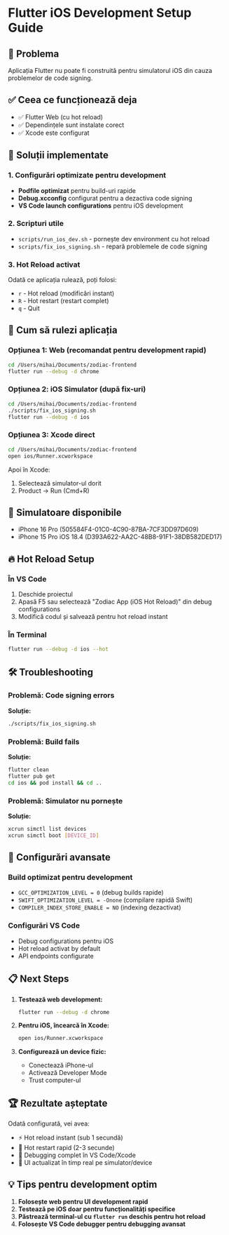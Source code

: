 # Flutter iOS Development Setup Guide

## 🎯 Problema

Aplicația Flutter nu poate fi construită pentru simulatorul iOS din cauza problemelor de code signing.

## ✅ Ceea ce funcționează deja

- ✅ Flutter Web (cu hot reload)
- ✅ Dependințele sunt instalate corect
- ✅ Xcode este configurat

## 🔧 Soluții implementate

### 1. Configurări optimizate pentru development

- **Podfile optimizat** pentru build-uri rapide
- **Debug.xcconfig** configurat pentru a dezactiva code signing
- **VS Code launch configurations** pentru iOS development

### 2. Scripturi utile

- `scripts/run_ios_dev.sh` - pornește dev environment cu hot reload
- `scripts/fix_ios_signing.sh` - repară problemele de code signing

### 3. Hot Reload activat

Odată ce aplicația rulează, poți folosi:

- `r` - Hot reload (modificări instant)
- `R` - Hot restart (restart complet)
- `q` - Quit

## 🚀 Cum să rulezi aplicația

### Opțiunea 1: Web (recomandat pentru development rapid)

```bash
cd /Users/mihai/Documents/zodiac-frontend
flutter run --debug -d chrome
```

### Opțiunea 2: iOS Simulator (după fix-uri)

```bash
cd /Users/mihai/Documents/zodiac-frontend
./scripts/fix_ios_signing.sh
flutter run --debug -d ios
```

### Opțiunea 3: Xcode direct

```bash
cd /Users/mihai/Documents/zodiac-frontend
open ios/Runner.xcworkspace
```

Apoi în Xcode:

1. Selectează simulator-ul dorit
2. Product → Run (Cmd+R)

## 📱 Simulatoare disponibile

- iPhone 16 Pro (505584F4-01C0-4C90-87BA-7CF3DD97D609)
- iPhone 15 Pro iOS 18.4 (D393A622-AA2C-48B8-91F1-38DB582DED17)

## 🔥 Hot Reload Setup

### În VS Code

1. Deschide proiectul
2. Apasă F5 sau selectează "Zodiac App (iOS Hot Reload)" din debug configurations
3. Modifică codul și salvează pentru hot reload instant

### În Terminal

```bash
flutter run --debug -d ios --hot
```

## 🛠️ Troubleshooting

### Problemă: Code signing errors

**Soluție:**

```bash
./scripts/fix_ios_signing.sh
```

### Problemă: Build fails

**Soluție:**

```bash
flutter clean
flutter pub get
cd ios && pod install && cd ..
```

### Problemă: Simulator nu pornește

**Soluție:**

```bash
xcrun simctl list devices
xcrun simctl boot [DEVICE_ID]
```

## 🎨 Configurări avansate

### Build optimizat pentru development

- `GCC_OPTIMIZATION_LEVEL = 0` (debug builds rapide)
- `SWIFT_OPTIMIZATION_LEVEL = -Onone` (compilare rapidă Swift)
- `COMPILER_INDEX_STORE_ENABLE = NO` (indexing dezactivat)

### Configurări VS Code

- Debug configurations pentru iOS
- Hot reload activat by default
- API endpoints configurate

## 📋 Next Steps

1. **Testează web development:**

   ```bash
   flutter run --debug -d chrome
   ```

2. **Pentru iOS, încearcă în Xcode:**
   ```bash
   open ios/Runner.xcworkspace
   ```
3. **Configurează un device fizic:**
   - Conectează iPhone-ul
   - Activează Developer Mode
   - Trust computer-ul

## 🏆 Rezultate așteptate

Odată configurată, vei avea:

- ⚡ Hot reload instant (sub 1 secundă)
- 🔄 Hot restart rapid (2-3 secunde)
- 🐛 Debugging complet în VS Code/Xcode
- 📱 UI actualizat în timp real pe simulator/device

## 💡 Tips pentru development optim

1. **Folosește web pentru UI development rapid**
2. **Testează pe iOS doar pentru funcționalități specifice**
3. **Păstrează terminal-ul cu `flutter run` deschis pentru hot reload**
4. **Folosește VS Code debugger pentru debugging avansat**
